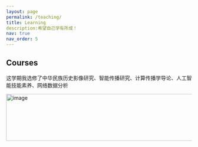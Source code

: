 ```yaml
---
layout: page
permalink: /teaching/
title: Learning
description:希望自己学有所成！ 
nav: true
nav_order: 5
---
```


## Courses
这学期我选修了中华民族历史影像研究、智能传播研究、计算传播学导论、人工智能技能素养、网络数据分析

<img width="800" height="127" alt="image" src="https://github.com/user-attachments/assets/3c91c2fc-972b-4f97-9490-bbc67d91f2c0" />



